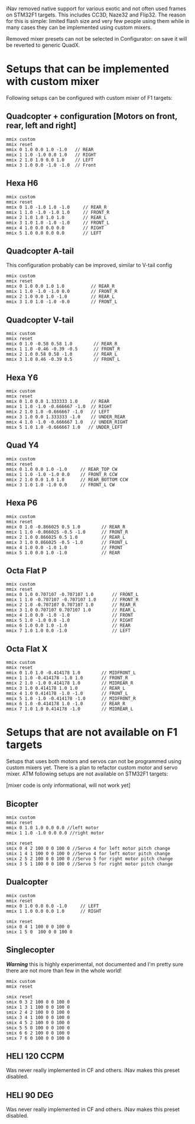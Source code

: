 iNav removed native support for various exotic and not often used frames on STM32F1 targets. This includes CC3D, Naze32 and Flip32. The reason for this is simple: limited flash size and very few people using them while in many cases they can be implemented using custom mixers.

Removed mixer presets can not be selected in Configurator: on save it will be reverted to generic QuadX.

# Setups that can be implemented with custom mixer

Following setups can be configured with custom mixer of F1 targets:

## Quadcopter + configuration [Motors on front, rear, left and right]

```
mmix custom
mmix reset
mmix 0 1.0 0.0 1.0 -1.0   // REAR
mmix 1 1.0 -1.0 0.0 1.0   // RIGHT
mmix 2 1.0 1.0 0.0 1.0    // LEFT
mmix 3 1.0 0.0 -1.0 -1.0  // Front
```

## Hexa H6

```
mmix custom
mmix reset
mmix 0 1.0 -1.0 1.0 -1.0     // REAR_R
mmix 1 1.0 -1.0 -1.0 1.0     // FRONT_R
mmix 2 1.0 1.0 1.0 1.0       // REAR_L
mmix 3 1.0 1.0 -1.0 -1.0     // FRONT_L
mmix 4 1.0 0.0 0.0 0.0       // RIGHT
mmix 5 1.0 0.0 0.0 0.0       // LEFT
```

## Quadcopter A-tail

This configuration probably can be improved, similar to V-tail config

```
mmix custom
mmix reset
mmix 0 1.0 0.0 1.0 1.0          // REAR_R
mmix 1 1.0 -1.0 -1.0 0.0        // FRONT_R
mmix 2 1.0 0.0 1.0 -1.0         // REAR_L
mmix 3 1.0 1.0 -1.0 -0.0        // FRONT_L
```

## Quadcopter V-tail

```
mmix custom
mmix reset
mmix 0 1.0 -0.58 0.58 1.0        // REAR_R
mmix 1 1.0 -0.46 -0.39 -0.5      // FRONT_R
mmix 2 1.0 0.58 0.58 -1.0        // REAR_L
mmix 3 1.0 0.46 -0.39 0.5        // FRONT_L
```

## Hexa Y6

```
mmix custom
mmix reset
mmix 0 1.0 0.0 1.333333 1.0     // REAR
mmix 1 1.0 -1.0 -0.666667 -1.0  // RIGHT
mmix 2 1.0 1.0 -0.666667 -1.0   // LEFT
mmix 3 1.0 0.0 1.333333 -1.0    // UNDER_REAR
mmix 4 1.0 -1.0 -0.666667 1.0   // UNDER_RIGHT
mmix 5 1.0 1.0 -0.666667 1.0   // UNDER_LEFT
```

## Quad Y4

```
mmix custom
mmix reset
mmix 0 1.0 0.0 1.0 -1.0     // REAR_TOP CW
mmix 1 1.0 -1.0 -1.0 0.0    // FRONT_R CCW
mmix 2 1.0 0.0 1.0 1.0      // REAR_BOTTOM CCW
mmix 3 1.0 1.0 -1.0 0.0     // FRONT_L CW
```

## Hexa P6

```
mmix custom
mmix reset
mmix 0 1.0 -0.866025 0.5 1.0        // REAR_R
mmix 1 1.0 -0.866025 -0.5 -1.0      // FRONT_R
mmix 2 1.0 0.866025 0.5 1.0         // REAR_L
mmix 3 1.0 0.866025 -0.5 -1.0       // FRONT_L
mmix 4 1.0 0.0 -1.0 1.0             // FRONT
mmix 5 1.0 0.0 1.0 -1.0             // REAR
```

## Octa Flat P

```
mmix custom
mmix reset
mmix 0 1.0 0.707107 -0.707107 1.0       // FRONT_L
mmix 1 1.0 -0.707107 -0.707107 1.0      // FRONT_R
mmix 2 1.0 -0.707107 0.707107 1.0       // REAR_R
mmix 3 1.0 0.707107 0.707107 1.0        // REAR_L
mmix 4 1.0 0.0 -1.0 -1.0                // FRONT
mmix 5 1.0 -1.0 0.0 -1.0                // RIGHT
mmix 6 1.0 0.0 1.0 -1.0                 // REAR
mmix 7 1.0 1.0 0.0 -1.0                 // LEFT
```

## Octa Flat X

```
mmix custom
mmix reset
mmix 0 1.0 1.0 -0.414178 1.0        // MIDFRONT_L
mmix 1 1.0 -0.414178 -1.0 1.0       // FRONT_R
mmix 2 1.0 -1.0 0.414178 1.0        // MIDREAR_R
mmix 3 1.0 0.414178 1.0 1.0         // REAR_L
mmix 4 1.0 0.414178 -1.0 -1.0       // FRONT_L
mmix 5 1.0 -1.0 -0.414178 -1.0      // MIDFRONT_R
mmix 6 1.0 -0.414178 1.0 -1.0       // REAR_R
mmix 7 1.0 1.0 0.414178 -1.0        // MIDREAR_L
```

# Setups that are not available on F1 targets

Setups that uses both motors and servos can not be programmed using custom mixers yet. There is a plan to refactor custom motor and servo mixer. ATM following setups are not available on STM32F1 targets:

[mixer code is only informational, will not work yet]

## Bicopter

```
mmix custom
mmix reset
mmix 0 1.0 1.0 0.0 0.0 //left motor
mmix 1 1.0 -1.0 0.0 0.0 //right motor

smix reset
smix 0 4 2 100 0 0 100 0 //Servo 4 for left motor pitch change
smix 1 4 1 100 0 0 100 0 //Servo 4 for left motor pitch change
smix 2 5 2 100 0 0 100 0 //Servo 5 for right motor pitch change
smix 3 5 1 100 0 0 100 0 //Servo 5 for right motor pitch change
```

## Dualcopter

```
mmix custom
mmix reset
mmix 0 1.0 0.0 0.0 -1.0     // LEFT
mmix 1 1.0 0.0 0.0 1.0      // RIGHT

smix reset
smix 0 4 1 100 0 0 100 0
smix 1 5 0  100 0 0 100 0
```

## Singlecopter

***Warning*** this is highly experimental, not documented and I'm pretty sure there are not more than few in the whole world!

```
mmix custom
mmix reset

smix reset
smix 0 3 2 100 0 0 100 0
smix 1 3 1 100 0 0 100 0
smix 2 4 2 100 0 0 100 0
smix 3 4 1 100 0 0 100 0
smix 4 5 2 100 0 0 100 0
smix 5 5 0 100 0 0 100 0
smix 6 6 2 100 0 0 100 0
smix 7 6 0 100 0 0 100 0
```

## HELI 120 CCPM

Was never really implemented in CF and others. iNav makes this preset disabled.

## HELI 90 DEG

Was never really implemented in CF and others. iNav makes this preset disabled.
